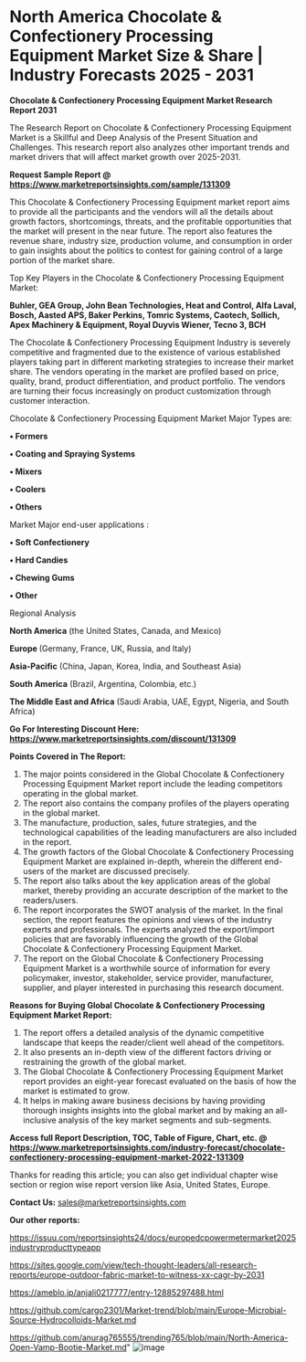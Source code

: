 # North America Chocolate & Confectionery Processing Equipment Market Size & Share | Industry Forecasts 2025 - 2031

<strong>Chocolate & Confectionery Processing Equipment Market Research Report 2031</strong>

The Research Report on Chocolate & Confectionery Processing Equipment Market is a Skillful and Deep Analysis of the Present Situation and Challenges. This research report also analyzes other important trends and market drivers that will affect market growth over 2025-2031.

<strong>Request Sample Report @ <a href=https://www.marketreportsinsights.com/sample/131309>https://www.marketreportsinsights.com/sample/131309</a></strong>

This Chocolate & Confectionery Processing Equipment market report aims to provide all the participants and the vendors will all the details about growth factors, shortcomings, threats, and the profitable opportunities that the market will present in the near future. The report also features the revenue share, industry size, production volume, and consumption in order to gain insights about the politics to contest for gaining control of a large portion of the market share.

Top Key Players in the Chocolate & Confectionery Processing Equipment Market:

<strong>Buhler, GEA Group, John Bean Technologies, Heat and Control, Alfa Laval, Bosch, Aasted APS, Baker Perkins, Tomric Systems, Caotech, Sollich, Apex Machinery & Equipment, Royal Duyvis Wiener, Tecno 3, BCH</strong>

The Chocolate & Confectionery Processing Equipment Industry is severely competitive and fragmented due to the existence of various established players taking part in different marketing strategies to increase their market share. The vendors operating in the market are profiled based on price, quality, brand, product differentiation, and product portfolio. The vendors are turning their focus increasingly on product customization through customer interaction.

Chocolate & Confectionery Processing Equipment Market Major Types are:

<strong>• Formers

• Coating and Spraying Systems

• Mixers

• Coolers

• Others</strong>

Market Major end-user applications :

<strong>• Soft Confectionery

• Hard Candies

• Chewing Gums

• Other</strong>

Regional Analysis

</u><strong><b>North America</b></strong> (the United States, Canada, and Mexico)

<strong><b>Europe </b></strong>(Germany, France, UK, Russia, and Italy)

<strong><b>Asia-Pacific</b></strong> (China, Japan, Korea, India, and Southeast Asia)

<strong><b>South America</b></strong> (Brazil, Argentina, Colombia, etc.)

<strong><b>The Middle East and Africa</b></strong> (Saudi Arabia, UAE, Egypt, Nigeria, and South Africa)

<strong>Go For Interesting Discount Here: <a href=https://www.marketreportsinsights.com/discount/131309>https://www.marketreportsinsights.com/discount/131309</a></strong>

<strong>Points Covered in The Report:</strong>
<ol>
  <li>The major points considered in the Global Chocolate & Confectionery Processing Equipment Market report include the leading competitors operating in the global market.</li>
  <li>The report also contains the company profiles of the players operating in the global market.</li>
  <li>The manufacture, production, sales, future strategies, and the technological capabilities of the leading manufacturers are also included in the report.</li>
  <li>The growth factors of the Global Chocolate & Confectionery Processing Equipment Market are explained in-depth, wherein the different end-users of the market are discussed precisely.</li>
  <li>The report also talks about the key application areas of the global market, thereby providing an accurate description of the market to the readers/users.</li>
  <li>The report incorporates the SWOT analysis of the market. In the final section, the report features the opinions and views of the industry experts and professionals. The experts analyzed the export/import policies that are favorably influencing the growth of the Global Chocolate & Confectionery Processing Equipment Market.</li>
  <li>The report on the Global Chocolate & Confectionery Processing Equipment Market is a worthwhile source of information for every policymaker, investor, stakeholder, service provider, manufacturer, supplier, and player interested in purchasing this research document.</li>
</ol>
<strong>Reasons for Buying Global Chocolate & Confectionery Processing Equipment Market Report:</strong>

<ol>
  <li>The report offers a detailed analysis of the dynamic competitive landscape that keeps the reader/client well ahead of the competitors.</li>
  <li>It also presents an in-depth view of the different factors driving or restraining the growth of the global market.</li>
  <li>The Global Chocolate & Confectionery Processing Equipment Market report provides an eight-year forecast evaluated on the basis of how the market is estimated to grow.</li>
  <li>It helps in making aware business decisions by having providing thorough insights insights into the global market and by making an all-inclusive analysis of the key market segments and sub-segments.</li>
</ol>
<strong>Access full Report Description, TOC, Table of Figure, Chart, etc. @ <a href=https://www.marketreportsinsights.com/industry-forecast/chocolate-confectionery-processing-equipment-market-2022-131309>https://www.marketreportsinsights.com/industry-forecast/chocolate-confectionery-processing-equipment-market-2022-131309</a></strong>


Thanks for reading this article; you can also get individual chapter wise section or region wise report version like Asia, United States, Europe.

<strong>Contact Us:</strong>
sales@marketreportsinsights.com

<strong>Our other reports:</strong>

<a href=https://issuu.com/reportsinsights24/docs/europedcpowermetermarket2025industryproducttypeapp>https://issuu.com/reportsinsights24/docs/europedcpowermetermarket2025industryproducttypeapp</a>

<a href=https://sites.google.com/view/tech-thought-leaders/all-research-reports/europe-outdoor-fabric-market-to-witness-xx-cagr-by-2031>https://sites.google.com/view/tech-thought-leaders/all-research-reports/europe-outdoor-fabric-market-to-witness-xx-cagr-by-2031</a>

<a href=https://ameblo.jp/anjali0217777/entry-12885297488.html>https://ameblo.jp/anjali0217777/entry-12885297488.html</a>

<a href=https://github.com/cargo2301/Market-trend/blob/main/Europe-Microbial-Source-Hydrocolloids-Market.md>https://github.com/cargo2301/Market-trend/blob/main/Europe-Microbial-Source-Hydrocolloids-Market.md</a>

<a href=https://github.com/anurag765555/trending765/blob/main/North-America-Open-Vamp-Bootie-Market.md>https://github.com/anurag765555/trending765/blob/main/North-America-Open-Vamp-Bootie-Market.md</a>"
![image](https://github.com/user-attachments/assets/1fc23993-e3c4-4fac-b9b0-d2f4fbb2cd7b)
